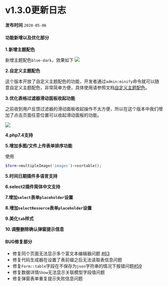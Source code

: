 # v1.3.0更新日志

**发布时间** `2020-05-06`

#### 功能新增以及优化部分

**1.新增主题配色**

新增主题配色`blue-dark`，效果如下
<a href="https://cdn.learnku.com/uploads/images/202005/06/38389/p1lAW4NpQi.png!large" target="_blank">
    <img class="img img-full" src="https://cdn.learnku.com/uploads/images/202005/06/38389/p1lAW4NpQi.png!large">
</a>

**2.自定义主题配色**

这个版本开放了自定义主题配色的功能，开发者通过`admin:minify`命令就可以随意自定义主题配色，非常简单方便，具体使用请参照文档[自定义主题配色](theme.md#custom)。

**3.优化表格过滤器滑动面板收起功能**

之前收到用户反馈过滤器的滑动面板收起操作不太方便，所以在这个版本中我们增加了点击页面任意位置可以收起滑动面板的功能。

<a href="https://cdn.learnku.com/uploads/images/202005/06/38389/D9nXc0CKJk.gif!large" target="_blank">
    <img class="img img-full" src="https://cdn.learnku.com/uploads/images/202005/06/38389/D9nXc0CKJk.gif!large">
</a>

**4.php7.4支持**

**5.增加多图/文件上传表单排序功能**

使用
```php
$form->multipleImage('images')->sortable();
```

**5.时间日期插件多语言支持**

**6.select2插件简体中文支持**

**7.增加`select`表单`placeholder`设置**

**8.增加`selectResource`表单`placeholder`设置**

**9.美化`tab`样式**

**10.调整删除确认弹窗提示信息**


#### BUG修复部分

- 修复同个页面无法显示多个富文本编辑器问题 [#63](https://github.com/jqhph/dcat-admin/issues/63)
- 修复代码生成器在设置了表前缀之后无法读取表信息问题
- 修复`Form::table`字段在不保存为`json`字符串的情况下报错问题[#59](https://github.com/jqhph/dcat-admin/issues/63)
- 修复数据详情`Show`无法显示关联模型字段值问题
- 修复弹窗表单重复提示失败信息问题

